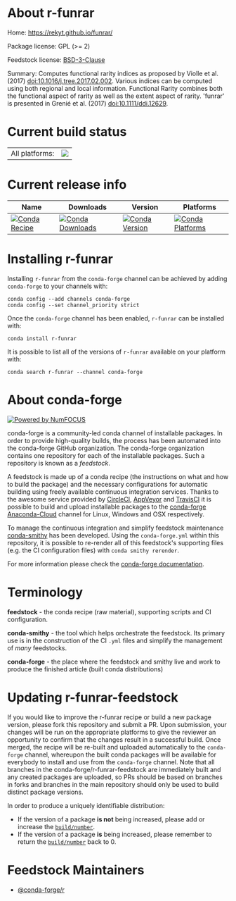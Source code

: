 About r-funrar
==============

Home: https://rekyt.github.io/funrar/

Package license: GPL (>= 2)

Feedstock license: [BSD-3-Clause](https://github.com/conda-forge/r-funrar-feedstock/blob/master/LICENSE.txt)

Summary: Computes functional rarity indices as proposed by Violle et al. (2017) <doi:10.1016/j.tree.2017.02.002>. Various indices can be computed using both regional and local information. Functional Rarity combines both the functional aspect of rarity as well as the extent aspect of rarity. 'funrar' is presented in Grenié et al. (2017) <doi:10.1111/ddi.12629>.

Current build status
====================


<table><tr><td>All platforms:</td>
    <td>
      <a href="https://dev.azure.com/conda-forge/feedstock-builds/_build/latest?definitionId=7496&branchName=master">
        <img src="https://dev.azure.com/conda-forge/feedstock-builds/_apis/build/status/r-funrar-feedstock?branchName=master">
      </a>
    </td>
  </tr>
</table>

Current release info
====================

| Name | Downloads | Version | Platforms |
| --- | --- | --- | --- |
| [![Conda Recipe](https://img.shields.io/badge/recipe-r--funrar-green.svg)](https://anaconda.org/conda-forge/r-funrar) | [![Conda Downloads](https://img.shields.io/conda/dn/conda-forge/r-funrar.svg)](https://anaconda.org/conda-forge/r-funrar) | [![Conda Version](https://img.shields.io/conda/vn/conda-forge/r-funrar.svg)](https://anaconda.org/conda-forge/r-funrar) | [![Conda Platforms](https://img.shields.io/conda/pn/conda-forge/r-funrar.svg)](https://anaconda.org/conda-forge/r-funrar) |

Installing r-funrar
===================

Installing `r-funrar` from the `conda-forge` channel can be achieved by adding `conda-forge` to your channels with:

```
conda config --add channels conda-forge
conda config --set channel_priority strict
```

Once the `conda-forge` channel has been enabled, `r-funrar` can be installed with:

```
conda install r-funrar
```

It is possible to list all of the versions of `r-funrar` available on your platform with:

```
conda search r-funrar --channel conda-forge
```


About conda-forge
=================

[![Powered by NumFOCUS](https://img.shields.io/badge/powered%20by-NumFOCUS-orange.svg?style=flat&colorA=E1523D&colorB=007D8A)](http://numfocus.org)

conda-forge is a community-led conda channel of installable packages.
In order to provide high-quality builds, the process has been automated into the
conda-forge GitHub organization. The conda-forge organization contains one repository
for each of the installable packages. Such a repository is known as a *feedstock*.

A feedstock is made up of a conda recipe (the instructions on what and how to build
the package) and the necessary configurations for automatic building using freely
available continuous integration services. Thanks to the awesome service provided by
[CircleCI](https://circleci.com/), [AppVeyor](https://www.appveyor.com/)
and [TravisCI](https://travis-ci.com/) it is possible to build and upload installable
packages to the [conda-forge](https://anaconda.org/conda-forge)
[Anaconda-Cloud](https://anaconda.org/) channel for Linux, Windows and OSX respectively.

To manage the continuous integration and simplify feedstock maintenance
[conda-smithy](https://github.com/conda-forge/conda-smithy) has been developed.
Using the ``conda-forge.yml`` within this repository, it is possible to re-render all of
this feedstock's supporting files (e.g. the CI configuration files) with ``conda smithy rerender``.

For more information please check the [conda-forge documentation](https://conda-forge.org/docs/).

Terminology
===========

**feedstock** - the conda recipe (raw material), supporting scripts and CI configuration.

**conda-smithy** - the tool which helps orchestrate the feedstock.
                   Its primary use is in the construction of the CI ``.yml`` files
                   and simplify the management of *many* feedstocks.

**conda-forge** - the place where the feedstock and smithy live and work to
                  produce the finished article (built conda distributions)


Updating r-funrar-feedstock
===========================

If you would like to improve the r-funrar recipe or build a new
package version, please fork this repository and submit a PR. Upon submission,
your changes will be run on the appropriate platforms to give the reviewer an
opportunity to confirm that the changes result in a successful build. Once
merged, the recipe will be re-built and uploaded automatically to the
`conda-forge` channel, whereupon the built conda packages will be available for
everybody to install and use from the `conda-forge` channel.
Note that all branches in the conda-forge/r-funrar-feedstock are
immediately built and any created packages are uploaded, so PRs should be based
on branches in forks and branches in the main repository should only be used to
build distinct package versions.

In order to produce a uniquely identifiable distribution:
 * If the version of a package **is not** being increased, please add or increase
   the [``build/number``](https://docs.conda.io/projects/conda-build/en/latest/resources/define-metadata.html#build-number-and-string).
 * If the version of a package **is** being increased, please remember to return
   the [``build/number``](https://docs.conda.io/projects/conda-build/en/latest/resources/define-metadata.html#build-number-and-string)
   back to 0.

Feedstock Maintainers
=====================

* [@conda-forge/r](https://github.com/conda-forge/r/)

